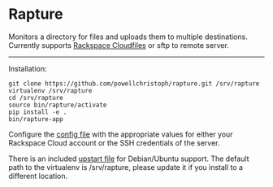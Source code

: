 # Rapture

Monitors a directory for files and uploads them to multiple destinations. Currently supports [Rackspace Cloudfiles](http://www.rackspace.com/cloud/files) or sftp to remote server.

---

Installation:

```
git clone https://github.com/powellchristoph/rapture.git /srv/rapture
virtualenv /srv/rapture
cd /srv/rapture
source bin/rapture/activate
pip install -e .
bin/rapture-app
```

Configure the [config file](https://github.com/powellchristoph/rapture/blob/master/etc/rapture.conf) with the appropriate values for either your Rackspace Cloud account or the SSH 
credentials of the server.

There is an included [upstart file](https://github.com/powellchristoph/rapture/blob/master/etc/upstart/rapture.conf) for Debian/Ubuntu support. The default path to the virtualenv is /srv/rapture, please update it if you install to a different location.


